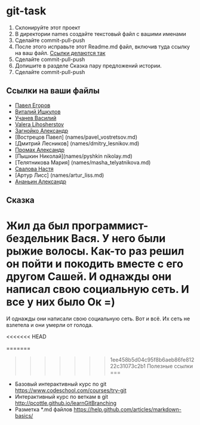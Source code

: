 git-task
========

1. Склонируйте этот проект
2. В директории names создайте текстовый файл с вашими именами
3. Сделайте commit-pull-push
4. После этого исправьте этот Readme.md файл, включив туда ссылку на ваш файл. [Ссылки делаются так](https://help.github.com/articles/markdown-basics/#links)
5. Сделайте commit-pull-push
6. Допишите в разделе Сказка пару предложений истории.
7. Сделайте commit-pull-push


Ссылки на ваши файлы
---

* [Павел Егоров](names/pavel_egorov.md)
* [Виталий Ишкулов](names/vitaly_ishkulov.txt)
* [Учанев Василий](names/Vasiliy_uchanev.md)
* [Valera Lihosherstov](names/valera_lihosherstov.md)
* [Загнойко Александр](names/alex_zagnoiko.txt)
* [Вострецов Павел] (names/pavel_vostretsov.md)
* [Дмитрий Лесников] (names/dmitry_lesnikov.md)
* [Промах Александр](names/alexandr_promakh.md)
* [Пышкин Николай](names/pyshkin nikolay.md)
* [Телятникова Мария] (names/masha_telyatnikova.md)
* [Свалова Настя](names/svalova_nastya.md)
* [Артур Лисс] (names/artur_liss.md)
* [Ананьин Александр](names/Alexander_Ananin.md)


Сказка
---
Жил да был программист-бездельник Вася.
У него были рыжие волосы.
Как-то раз решил он пойти и покодить вместе с его другом Сашей.
И однажды они написал свою социальную сеть.
И все у них было Ок =)
=======
И однажды они написали свою социальную сеть.
Вот и всё.
Их сеть не взлетела и они умерли от голода.

<<<<<<< HEAD

=======
>>>>>>> 1ee458b5d04c95f8b6aeb86fe81222c31073c2b1
Полезные ссылки
===

* Базовый интерактивный курс по git https://www.codeschool.com/courses/try-git
* Интерактивный курс по веткам в git http://pcottle.github.io/learnGitBranching
* Разметка *.md файлов https://help.github.com/articles/markdown-basics/
